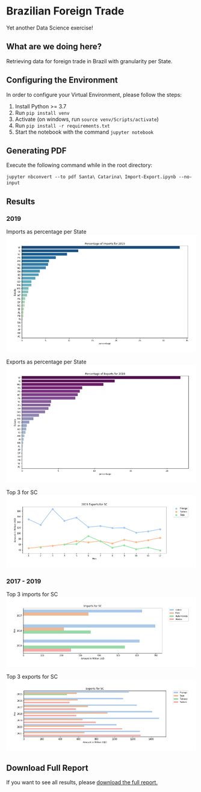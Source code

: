 # Brazilian Foreign Trade
Yet another Data Science exercise!

## What are we doing here?

Retrieving data for foreign trade in Brazil with granularity per State.

## Configuring the Environment

In order to configure your Virtual Environment, please follow the steps:

1. Install Python >= 3.7
2. Run `pip install venv`
3. Activate (on windows, run `source venv/Scripts/activate`)
4. Run `pip install -r requirements.txt`
5. Start the notebook with the command `jupyter notebook`

## Generating PDF

Execute the following command while in the root directory:
```
jupyter nbconvert --to pdf Santa\ Catarina\ Import-Export.ipynb --no-input
```


## Results

### 2019
Imports as percentage per State
![Export Percentages for 2019](img/import_percentage_2019.png)

Exports as percentage per State
![Import Percentages for 2019](img/export_percentage_2019.png)

Top 3 for SC
![Top 3 products by month for SC](img/export_month_SC.png)

### 2017 - 2019
Top 3 imports for SC
![Top 3 imports products for SC in three years](img/import_year_SC.png)

Top 3 exports for SC
![Top 3 exports products for SC in three years](img/export_year_SC.png)

## Download Full Report
If you want to see all results, please [download the full report.](Santa%20Catarina%20Import-Export.pdf)


